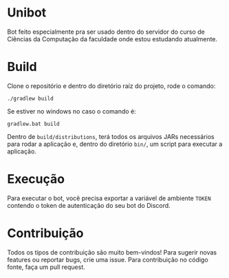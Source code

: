 # Unibot

Bot feito especialmente pra ser usado dentro do servidor do curso de Ciências da Computação da faculdade onde estou estudando atualmente.

# Build

Clone o repositório e dentro do diretório raíz do projeto, rode o comando:

```
./gradlew build
```

Se estiver no windows no caso o comando é:

```
gradlew.bat build
```

Dentro de `build/distributions`, terá todos os arquivos JARs necessários para rodar a aplicação e, dentro do diretório `bin/`, um script para executar a aplicação.

# Execução

Para executar o bot, você precisa exportar a variável de ambiente `TOKEN` contendo o token de autenticação do seu bot do Discord.

# Contribuição

Todos os tipos de contribuição são muito bem-vindos! Para sugerir novas features ou reportar bugs, crie uma issue. Para contribuição no código fonte, faça um pull request.
